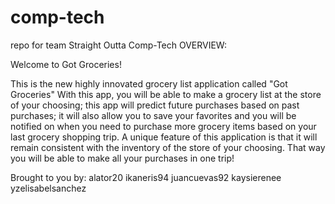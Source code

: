 # comp-tech
repo for team Straight Outta Comp-Tech
OVERVIEW: 

Welcome to Got Groceries! 

This is the new highly innovated grocery list application called "Got Groceries"
With this app, you will be able to make a grocery list at the store of your choosing; this app will predict future purchases 
based on past purchases; it will also allow you to save your favorites and you will be notified on when you need to purchase
more grocery items based on your last grocery shopping trip. A unique feature of this application is that it will remain 
consistent with the inventory of the store of your choosing. That way you will be able to make all your purchases in one trip!

Brought to you by: 
alator20
ikaneris94
juancuevas92
kaysierenee
yzelisabelsanchez
